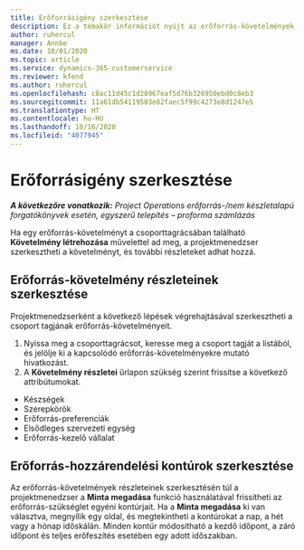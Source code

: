 ```yaml
---
title: Erőforrásigény szerkesztése
description: Ez a témakör információt nyújt az erőforrás-követelmények frissítésével kapcsolatban.
author: ruhercul
manager: Annbe
ms.date: 10/01/2020
ms.topic: article
ms.service: dynamics-365-customerservice
ms.reviewer: kfend
ms.author: ruhercul
ms.openlocfilehash: c8ac11d45c1d28967eaf5d76b326950ebd0c8eb3
ms.sourcegitcommit: 11a61db54119503e82faec5f99c4273e8d1247e5
ms.translationtype: HT
ms.contentlocale: hu-HU
ms.lasthandoff: 10/16/2020
ms.locfileid: "4077945"
---
```

# <a name="edit-a-resource-requirement"></a>Erőforrásigény szerkesztése

_**A következőre vonatkozik:** Project Operations erőforrás-/nem készletalapú forgatókönyvek esetén, egyszerű telepítés – proforma számlázás_

Ha egy erőforrás-követelményt a csoporttagrácsában található **Követelmény létrehozása** művelettel ad meg, a projektmenedzser szerkesztheti a követelményt, és további részleteket adhat hozzá.

## <a name="edit-resource-requirement-details"></a>Erőforrás-követelmény részleteinek szerkesztése

Projektmenedzserként a következő lépések végrehajtásával szerkesztheti a csoport tagjának erőforrás-követelményeit.

1. Nyissa meg a csoporttagrácsot, keresse meg a csoport tagját a listából, és jelölje ki a kapcsolódó erőforrás-követelményekre mutató hivatkozást.
2. A **Követelmény részletei** űrlapon szükség szerint frissítse a következő attribútumokat.

- Készségek
- Szerepkörök
- Erőforrás-preferenciák
- Elsődleges szervezeti egység
- Erőforrás-kezelő vállalat

## <a name="edit-resource-assignment-contours"></a>Erőforrás-hozzárendelési kontúrok szerkesztése

Az erőforrás-követelmények részleteinek szerkesztésén túl a projektmenedzser a **Minta megadása** funkció használatával frissítheti az erőforrás-szükséglet egyéni kontúrjait. Ha a **Minta megadása** ki van választva, megnyílik egy oldal, és megtekintheti a kontúrokat a nap, a hét vagy a hónap időskálán. Minden kontúr módosítható a kezdő időpont, a záró időpont és teljes erőfeszítés esetében egy adott időszakban.